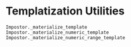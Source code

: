 # Templatization Utilities

```@docs
Impostor._materialize_template
Impostor._materialize_numeric_template
Impostor._materialize_numeric_range_template
```
